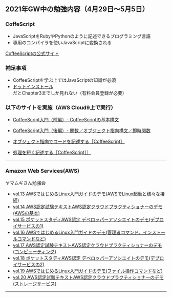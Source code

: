
## 2021年GW中の勉強内容（4月29日～5月5日）

### CoffeScript
- JavaScriptをRubyやPythonのように記述できるプログラミング言語
- 専用のコンパイラを使いJavaScriptに変換される

[CoffeeScriptの公式サイト](https://coffeescript.org/ "CoffeeScriptの公式サイト") <br />

### 補足事項
- CoffeeScriptを学ぶ上ではJavaScriptの知識が必須
- [ドットインストール](https://dotinstall.com/lessons/basic_coffeescript_v2 "ドットインストール")だとChapter3までしか見れない（有料会員登録が必要）

### 以下のサイトを実施（AWS Cloud9上で実行）

- [CoffeeScript入門（前編）- CoffeeScriptの基本構文](https://www.buildinsider.net/web/rubyonrails4/0901 "CoffeeScript入門（前編）- CoffeeScriptの基本構文")

- [CoffeeScript入門（後編）- 関数／オブジェクト指向構文／即時関数](https://www.buildinsider.net/web/rubyonrails4/0902 "CoffeeScript入門（後編）- 関数／オブジェクト指向構文／即時関数")

- [オブジェクト指向でコードを記述する［CoffeeScript］](https://www.buildinsider.net/web/bookjslib111/63 "オブジェクト指向でコードを記述する［CoffeeScript］")

- [処理を短く記述する［CoffeeScript］］](https://www.buildinsider.net/web/bookjslib111/64 "処理を短く記述する［CoffeeScript］］")

---

### Amazon Web Services(AWS)

ヤマムギさん勉強会<br />

- [vol.13 AWSではじめるLinux入門ガイドのデモ(AWSでLinux起動と様々な接続)](https://yamamugi.connpass.com/event/211606/ "vol.13 AWSではじめるLinux入門ガイドのデモ(AWSでLinux起動と様々な接続)")
- [vol.14 AWS認定試験テキストAWS認定クラウドプラクティショナーのデモ(AWSの基本)](https://yamamugi.connpass.com/event/211612/ "vol.14 AWS認定試験テキストAWS認定クラウドプラクティショナーのデモ(AWSの基本)")
- [vol.15 ポケットスタディAWS認定 デベロッパーアソシエイトのデモ(デプロイサービスの1)](https://yamamugi.connpass.com/event/211615/ "vol.14 AWS認定試験テキストAWS認定クラウドプラクティショナーのデモ(AWSの基本)")
- [vol.16 AWSではじめるLinux入門ガイドのデモ(管理者コマンド、インストールコマンドなど)](https://yamamugi.connpass.com/event/211608/ "vol.16 AWSではじめるLinux入門ガイドのデモ(管理者コマンド、インストールコマンドなど)")
- [vol.17 AWS認定試験テキストAWS認定クラウドプラクティショナーのデモ(コンピューティング)](https://yamamugi.connpass.com/event/211613/ "vol.17 AWS認定試験テキストAWS認定クラウドプラクティショナーのデモ(コンピューティング)")
- [vol.18 ポケットスタディAWS認定 デベロッパーアソシエイトのデモ(デプロイサービスの2)](https://yamamugi.connpass.com/event/211616/ "vol.18 ポケットスタディAWS認定 デベロッパーアソシエイトのデモ(デプロイサービスの2)")
- [vol.19 AWSではじめるLinux入門ガイドのデモ(ファイル操作コマンドなど)](https://yamamugi.connpass.com/event/211610/ "vol.19 AWSではじめるLinux入門ガイドのデモ(ファイル操作コマンドなど) ")
- [vol.20 AWS認定試験テキストAWS認定クラウドプラクティショナーのデモ(ストレージサービス) ](https://yamamugi.connpass.com/event/211614/ "vol.19 AWSではじめるLinux入門ガイドのデモ(ファイル操作コマンドなど) ")


---



